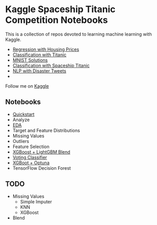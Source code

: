 # Kaggle Spaceship Titanic Competition Notebooks 

This is a collection of repos devoted to learning machine learning with Kaggle.  

- [Regression with Housing Prices](https://github.com/melling/ml-regression)
- [Classification with Titanic](https://github.com/melling/ml-kaggle-titanic)
- [MNIST Solutions](https://github.com/melling/ml-mnist-kaggle-digit-recognizer)
- [Classification with Spaceship Titanic](https://github.com/melling/ml-kaggle-spaceship-titanic)
- [NLP with Disaster Tweets](https://github.com/melling/ml-nlp-kaggle-disaster-tweets)
- 

Follow me on [Kaggle](https://www.kaggle.com/mmellinger66/)

## Notebooks

- [Quickstart](spaceship-titanic-quickstart.ipynb)
- Analyze
- [EDA](spaceship-titanic-eda.ipynb)
- Target and Feature Distributions
- Missing Values
- Outliers
- Feature Selection
- [XGBoost + LightGBM Blend](spaceship-titanic-xgb-lgbm-blend.ipynb)
- [Voting Classifier](spaceship-titanic-voting-classifier.ipynb)
- [XGBoot + Optuna](spaceship-titanic-xgboost-optuna.ipynb)
- TensorFlow Decision Forest

## TODO

- Missing Values
  - Simple Imputer
  - KNN
  - XGBoost
 - Blend
 
